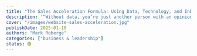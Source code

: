 ```yaml
---
title: "The Sales Acceleration Formula: Using Data, Technology, and Inbound Selling to Go from $0 to $100 Million"
description: '“Without data, you’re just another person with an opinion.”'
cover: "/images/website-sales-acceleration.jpg"
publishDate: 2025-01-18
authors: "Mark Roberge"
categories: ["business & leadership"]
status: 🟢
---
```

